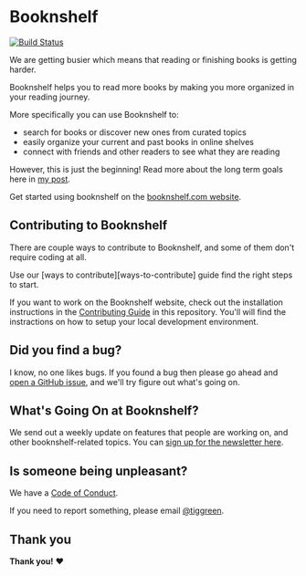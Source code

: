 # Booknshelf
[![Build Status](https://travis-ci.com/tiggreen/booknshelf.svg?token=5yTUaMZbo4c2WU4m6zsD&branch=master)](https://travis-ci.com/tiggreen/booknshelf)

We are getting busier which means that reading or finishing books is getting harder.

Booknshelf helps you to read more books by making you more organized in your reading journey.

More specifically you can use Booknshelf to:

- search for books or discover new ones from curated topics
- easily organize your current and past books in online shelves
- connect with friends and other readers to see what they are reading

However, this is just the beginning! Read more about the long term goals here in [my post](https://medium/@tik).

Get started using booknshelf on the [booknshelf.com website](https://booknshelf.com).

## Contributing to Booknshelf

There are couple ways to contribute to Booknshelf, and some of them don't require coding at all.

Use our [ways to contribute][ways-to-contribute] guide find the right steps to start.

If you want to work on the Booknshelf website, check out the installation instructions in the [Contributing Guide](https://github.com/booknshelf/booknshelf.com/blob/master/CONTRIBUTING.md) in this repository. You'll will find the instractions on how to setup your local development environment.

## Did you find a bug?

I know, no one likes bugs. If you found a bug then please go ahead and [open a GitHub issue](https://github.com/booknshelf/booknshelf.com/issues), and we'll try figure out what's going on.

## What's Going On at Booknshelf?

We send out a weekly update on features that people are working on, and other booknshelf-related topics. You can [sign up for the newsletter here](https://tinyletter.com/tiggreen).

## Is someone being unpleasant?

We have a [Code of Conduct](https://github.com/exercism/exercism.io/blob/master/CODE_OF_CONDUCT.md).

If you need to report something, please email [@tiggreen](https://github.com/tiggreen).


## Thank you

**Thank you!** :heart:
